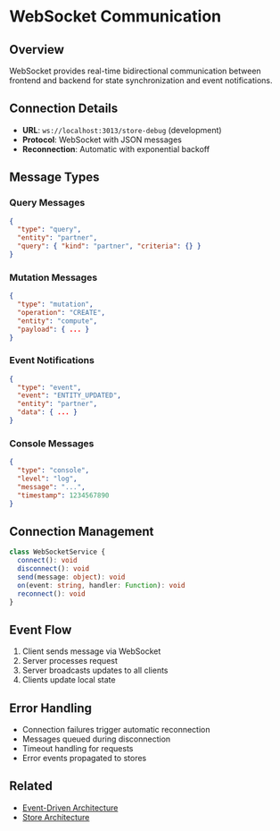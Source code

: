 # WebSocket Communication

## Overview

WebSocket provides real-time bidirectional communication between frontend and backend for state synchronization and event notifications.

## Connection Details

- **URL**: `ws://localhost:3013/store-debug` (development)
- **Protocol**: WebSocket with JSON messages
- **Reconnection**: Automatic with exponential backoff

## Message Types

### Query Messages
```json
{
  "type": "query",
  "entity": "partner",
  "query": { "kind": "partner", "criteria": {} }
}
```

### Mutation Messages
```json
{
  "type": "mutation",
  "operation": "CREATE",
  "entity": "compute",
  "payload": { ... }
}
```

### Event Notifications
```json
{
  "type": "event",
  "event": "ENTITY_UPDATED",
  "entity": "partner",
  "data": { ... }
}
```

### Console Messages
```json
{
  "type": "console",
  "level": "log",
  "message": "...",
  "timestamp": 1234567890
}
```

## Connection Management

```typescript
class WebSocketService {
  connect(): void
  disconnect(): void
  send(message: object): void
  on(event: string, handler: Function): void
  reconnect(): void
}
```

## Event Flow

1. Client sends message via WebSocket
2. Server processes request
3. Server broadcasts updates to all clients
4. Clients update local state

## Error Handling

- Connection failures trigger automatic reconnection
- Messages queued during disconnection
- Timeout handling for requests
- Error events propagated to stores

## Related

- [Event-Driven Architecture](./event-driven-architecture.md)
- [Store Architecture](./store-architecture.md)